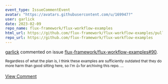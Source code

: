 ```yaml
---
event_type: IssueCommentEvent
avatar: "https://avatars.githubusercontent.com/u/169947?"
user: garlick
date: 2023-02-09
repo_name: flux-framework/flux-workflow-examples
html_url: https://github.com/flux-framework/flux-workflow-examples/pull/90
repo_url: https://github.com/flux-framework/flux-workflow-examples
---
```


<a href='https://github.com/garlick' target='_blank'>garlick</a> commented on issue <a href='https://github.com/flux-framework/flux-workflow-examples/pull/90' target='_blank'>flux-framework/flux-workflow-examples#90</a>.

<small>Regardless of what the plan is, I think these examples are sufficiently outdated that they do more harm than good sitting here, so I'm :+1: for archiving this repo. ...</small>

<a href='https://github.com/flux-framework/flux-workflow-examples/pull/90' target='_blank'>View Comment</a>